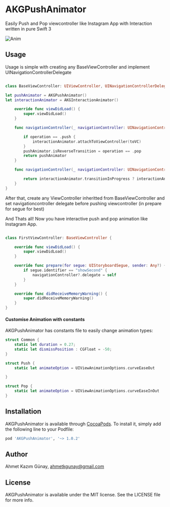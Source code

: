 # AKGPushAnimator
Easily Push and Pop viewcontroller like Instagram App with Interaction written in pure Swift 3

![Anim](https://github.com/ahmetkgunay/AKGPushAnimator/blob/master/AKGPushAnimator.gif)


## Usage

Usage is simple with creating any BaseViewController and implement UINavigationControllerDelegate 

```swift

class BaseViewController: UIViewController, UINavigationControllerDelegate {

let pushAnimator = AKGPushAnimator()
let interactionAnimator = AKGInteractionAnimator()

    override func viewDidLoad() {
        super.viewDidLoad()
    }

    func navigationController(_ navigationController: UINavigationController, animationControllerFor operation: UINavigationControllerOperation, from fromVC: UIViewController, to toVC: UIViewController) -> UIViewControllerAnimatedTransitioning? {

        if operation == .push {
            interactionAnimator.attachToViewController(toVC)
        }
        pushAnimator.isReverseTransition = operation == .pop
        return pushAnimator
    }

    func navigationController(_ navigationController: UINavigationController, interactionControllerFor animationController: UIViewControllerAnimatedTransitioning) -> UIViewControllerInteractiveTransitioning? {

        return interactionAnimator.transitionInProgress ? interactionAnimator : nil
    }
}
```

After that, create any ViewController inheritted from BaseViewController and set navigationcontroller delegate before pushing viewcontroller (in prepare for segue for best)

And Thats all! Now you have interactive push and pop animation like Instagram App.

```swift

class FirstViewController: BaseViewController {

    override func viewDidLoad() {
        super.viewDidLoad()
    }

    override func prepare(for segue: UIStoryboardSegue, sender: Any?) {
        if segue.identifier == "showSecond" {
            navigationController?.delegate = self
        }
    }

    override func didReceiveMemoryWarning() {
        super.didReceiveMemoryWarning()
    }
}
```
#### Customise Animation with constants

AKGPushAnimator has constants file to easily change animation types:

```swift
struct Common {
    static let duration = 0.27;
    static let dismissPosition : CGFloat = -50;
}

struct Push {
    static let animateOption = UIViewAnimationOptions.curveEaseOut

}

struct Pop {
    static let animateOption = UIViewAnimationOptions.curveEaseInOut
}

```
## Installation

AKGPushAnimator is available through [CocoaPods](http://cocoapods.org). To install
it, simply add the following line to your Podfile:

```ruby
pod 'AKGPushAnimator', '~> 1.0.2'
```

## Author

Ahmet Kazım Günay, ahmetkgunay@gmail.com

## License

AKGPushAnimator is available under the MIT license. See the LICENSE file for more info.

